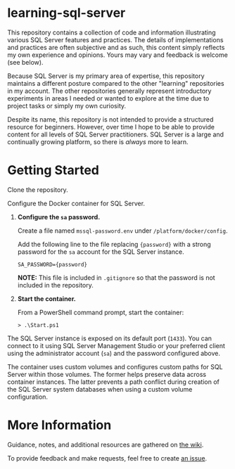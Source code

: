 # learning-sql-server

This repository contains a collection of code and information illustrating various SQL Server features and practices. The details of implementations and practices are often subjective and as such, this content simply reflects my own experience and opinions. Yours may vary and feedback is welcome (see below).

Because SQL Server is my primary area of expertise, this repository maintains a different posture compared to the other "learning" repositories in my account. The other repositories generally represent introductory experiments in areas I needed or wanted to explore at the time due to project tasks or simply my own curiosity.

Despite its name, this repository is not intended to provide a structured resource for beginners. However, over time I hope to be able to provide content for all levels of SQL Server practitioners. SQL Server is a large and continually growing platform, so there is *always* more to learn.

# Getting Started

Clone the repository.

Configure the Docker container for SQL Server.

1. **Configure the `sa` password.**

    Create a file named `mssql-password.env` under `/platform/docker/config`.

    Add the following line to the file replacing `{password}` with a strong password for the `sa` account for the SQL Server instance.

    ```
    SA_PASSWORD={password}
    ```

    **NOTE:** This file is included in `.gitignore` so that the password is not included in the repository.

1. **Start the container.**

    From a PowerShell command prompt, start the container:

    ```
    > .\Start.ps1
    ```

The SQL Server instance is exposed on its default port (`1433`). You can connect to it using SQL Server Management Studio or your preferred client using the administrator account (`sa`) and the password configured above.

The container uses custom volumes and configures custom paths for SQL Server within those volumes. The former helps preserve data across container instances. The latter prevents a path conflict during creation of the SQL Server system databases when using a custom volume configuration.

# More Information

Guidance, notes, and additional resources are gathered on [the wiki](../../wiki).

To provide feedback and make requests, feel free to create [an issue](../../issues).

